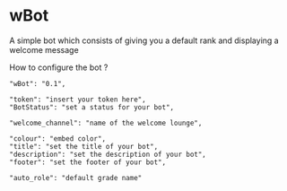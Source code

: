 # wBot
A simple bot which consists of giving you a default rank and displaying a welcome message

How to configure the bot ?


    "wBot": "0.1", 

    "token": "insert your token here",
    "BotStatus": "set a status for your bot",

    "welcome_channel": "name of the welcome lounge",

    "colour": "embed color",
    "title": "set the title of your bot",
    "description": "set the description of your bot",
    "footer": "set the footer of your bot",

    "auto_role": "default grade name"



